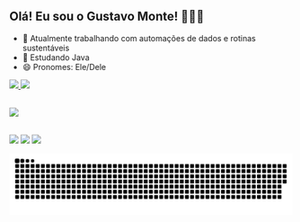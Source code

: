 ## Olá! Eu sou o Gustavo Monte! 👨🏻‍💻

- 🔭 Atualmente trabalhando com automações de dados e rotinas sustentáveis
- 🌱 Estudando Java
- 😄 Pronomes: Ele/Dele


<div>
  <a href="https://github.com/gstvmnt">
  <img width="40%" src="https://github-readme-stats.vercel.app/api?username=gstvmnt&show_icons=true&theme=material-palenight&include_all_commits=true&count_private=true"/>
  <img width="56%" src="https://github-readme-stats.vercel.app/api/top-langs/?username=gstvmnt&layout=compact&langs_count=16&theme=material-palenight"/>
</div>

<div style="display: inline_block"><br>
  <p align="left">
  <a href="https://skillicons.dev">
    <img src="https://skillicons.dev/icons?i=c,py,java,aws,github,mysql&perline=14" />
  </a>
</p>

</div>

##

<div> 
  <a href="https://instagram.com/gustavomontep" target="_blank"><img src="https://img.shields.io/badge/-Instagram-%23E4405F?style=for-the-badge&logo=instagram&logoColor=white" target="_blank"></a>
  <a href = "mailto:gustavorever@gmail.com"><img src="https://img.shields.io/badge/-Gmail-%23333?style=for-the-badge&logo=gmail&logoColor=white" target="_blank"></a>
  <a href="https://www.linkedin.com/in/gustavo-monte-pedrini-252b4b21b" target="_blank"><img src="https://img.shields.io/badge/-LinkedIn-%230077B5?style=for-the-badge&logo=linkedin&logoColor=white" target="_blank"></a> 
  
</div>

![Snake animation](https://github.com/gstvmnt/gstvmnt/blob/output/github-contribution-grid-snake.svg)

